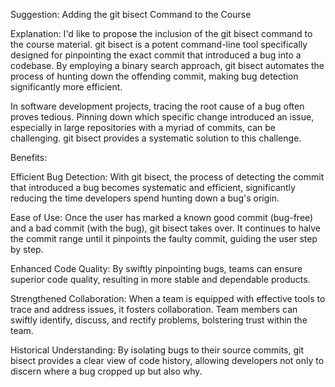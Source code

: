Suggestion: Adding the git bisect Command to the Course

Explanation:
I'd like to propose the inclusion of the git bisect command to the course material. git bisect is a potent command-line tool specifically designed for pinpointing the exact commit that introduced a bug into a codebase. By employing a binary search approach, git bisect automates the process of hunting down the offending commit, making bug detection significantly more efficient.

In software development projects, tracing the root cause of a bug often proves tedious. Pinning down which specific change introduced an issue, especially in large repositories with a myriad of commits, can be challenging. git bisect provides a systematic solution to this challenge.

Benefits:

Efficient Bug Detection: With git bisect, the process of detecting the commit that introduced a bug becomes systematic and efficient, significantly reducing the time developers spend hunting down a bug's origin.

Ease of Use: Once the user has marked a known good commit (bug-free) and a bad commit (with the bug), git bisect takes over. It continues to halve the commit range until it pinpoints the faulty commit, guiding the user step by step.

Enhanced Code Quality: By swiftly pinpointing bugs, teams can ensure superior code quality, resulting in more stable and dependable products.

Strengthened Collaboration: When a team is equipped with effective tools to trace and address issues, it fosters collaboration. Team members can swiftly identify, discuss, and rectify problems, bolstering trust within the team.

Historical Understanding: By isolating bugs to their source commits, git bisect provides a clear view of code history, allowing developers not only to discern where a bug cropped up but also why.

